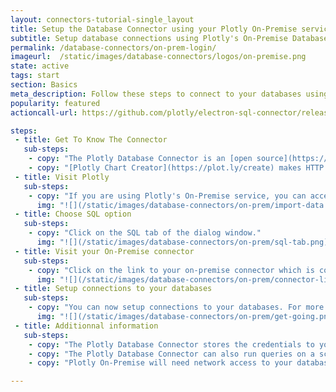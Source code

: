 ```yaml
---
layout: connectors-tutorial-single_layout
title: Setup the Database Connector using your Plotly On-Premise service
subtitle: Setup database connections using Plotly's On-Premise Database Connector
permalink: /database-connectors/on-prem-login/
imageurl:  /static/images/database-connectors/logos/on-premise.png
state: active
tags: start
section: Basics
meta_description: Follow these steps to connect to your databases using Plotly On-Premise
popularity: featured
actioncall-url: https://github.com/plotly/electron-sql-connector/releases

steps:
 - title: Get To Know The Connector
   sub-steps:
    - copy: "The Plotly Database Connector is an [open source](https://github.com/plotly/plotly-database-connector) web server and application that provides an interface between the [Plotly Chart Creator](https://plot.ly/create) and your databases and datastores."
    - copy: "[Plotly Chart Creator](https://plot.ly/create) makes HTTP requests directly to the Database Connector from the web browser. The Database Connector listens for these requests and makes queries to your configured databases or datastores."
 - title: Visit Plotly
   sub-steps:
    - copy: "If you are using Plotly's On-Premise service, you can access Plotly's platform at your Plotly base domain as it was set-up by your IT departmeent; often it is of the form 'plotly.your-company-name.com'. We will use the latter domain throughout this tutorial. To start using the Plotly Database Connector as an on-premise user, visit 'plotly.your-company-name.com/create' and click on 'Import' in the top-right corner."
      img: "![](/static/images/database-connectors/on-prem/import-data.png)"
 - title: Choose SQL option
   sub-steps:
    - copy: "Click on the SQL tab of the dialog window."
      img: "![](/static/images/database-connectors/on-prem/sql-tab.png)"
 - title: Visit your On-Premise connector
   sub-steps:
    - copy: "Click on the link to your on-premise connector which is configured to your company-name domain. Clicking on the link should bring you to 'plotly.your-company-name.com/external-data-connector'. In future, you may of course, visit the database connector directly at 'plotly.your-company-name.com/external-data-connector' without heading to 'plotly.your-company-name.com/create' first if you wish to add or modify your connections."
      img: "![](/static/images/database-connectors/on-prem/connector-link.png)"
 - title: Setup connections to your databases
   sub-steps:
    - copy: "You can now setup connections to your databases. For more specific guidance, visit the tutorial for your database visit [our full list](/database-connectors) that includes [MySQL](/database-connectors/mysql), [MS SQL](/plotly-databases/mssql), [PostgreSQL](/plotly-databases/postgres), [MariaDB](/plotly-databases/mariadb), [Redshift](/database-connectors/redshift), [Apache Drill and Parquet files](/database-connectors/apache-drill), [S3](/database-connectors/s3), [Elasticsearch](/database-connectors/elasticsearch) or [request a new one](https://plotly.typeform.com/to/KUiCSl) if you do not see what you want."
      img: "![](/static/images/database-connectors/on-prem/get-going.png)"
 - title: Additionnal information
   sub-steps:
    - copy: "The Plotly Database Connector stores the credentials to your databases. When the Database Connector runs on your On-Premise account, these credentials only need to be saved to the connector by one user. All users of Plotly On-Premise will have access to the databases and datastores that get configured."
    - copy: "The Plotly Database Connector can also run queries on a schedule ([see tutorial](/database-connectors/schedule-query)). The Plotly Database Connector will save the results of the queries to user accounts in the Plotly On-Premise server through the [Plotly Grids API](https://api.plot.ly/v2)."
    - copy: "Plotly On-Premise will need network access to your databases or datastores. If you would like to run the Plotly Database Connector on a separate server than Plotly or if you would like only a few users to have access to your databases, then you can run the Plotly Database Connector as a desktop app ([see tutorial](/database-connectors/personal-login)) or as a headless server app ([more information](https://github.com/plotly/plotly-database-connector#run-as-headless-server))."

---
```

